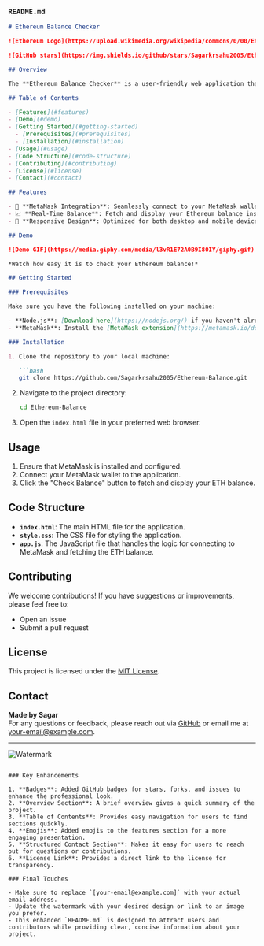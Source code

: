 ### `README.md`

```markdown
# Ethereum Balance Checker

![Ethereum Logo](https://upload.wikimedia.org/wikipedia/commons/0/00/Ethereum_logo_2014.png)

![GitHub stars](https://img.shields.io/github/stars/Sagarkrsahu2005/Ethereum-Balance?style=social) ![GitHub forks](https://img.shields.io/github/forks/Sagarkrsahu2005/Ethereum-Balance?style=social) ![GitHub issues](https://img.shields.io/github/issues/Sagarkrsahu2005/Ethereum-Balance)

## Overview

The **Ethereum Balance Checker** is a user-friendly web application that allows users to easily check their Ethereum (ETH) balance from their connected MetaMask wallet. By leveraging the Ethers.js library, this application interacts directly with the Ethereum blockchain.

## Table of Contents

- [Features](#features)
- [Demo](#demo)
- [Getting Started](#getting-started)
  - [Prerequisites](#prerequisites)
  - [Installation](#installation)
- [Usage](#usage)
- [Code Structure](#code-structure)
- [Contributing](#contributing)
- [License](#license)
- [Contact](#contact)

## Features

- 🔗 **MetaMask Integration**: Seamlessly connect to your MetaMask wallet.
- 📈 **Real-Time Balance**: Fetch and display your Ethereum balance instantly.
- 🌟 **Responsive Design**: Optimized for both desktop and mobile devices.

## Demo

![Demo GIF](https://media.giphy.com/media/l3vR1E72A0B9I80IY/giphy.gif)

*Watch how easy it is to check your Ethereum balance!*

## Getting Started

### Prerequisites

Make sure you have the following installed on your machine:

- **Node.js**: [Download here](https://nodejs.org/) if you haven't already.
- **MetaMask**: Install the [MetaMask extension](https://metamask.io/download).

### Installation

1. Clone the repository to your local machine:

   ```bash
   git clone https://github.com/Sagarkrsahu2005/Ethereum-Balance.git
   ```

2. Navigate to the project directory:

   ```bash
   cd Ethereum-Balance
   ```

3. Open the `index.html` file in your preferred web browser.

## Usage

1. Ensure that MetaMask is installed and configured.
2. Connect your MetaMask wallet to the application.
3. Click the "Check Balance" button to fetch and display your ETH balance.

## Code Structure

- **`index.html`**: The main HTML file for the application.
- **`style.css`**: The CSS file for styling the application.
- **`app.js`**: The JavaScript file that handles the logic for connecting to MetaMask and fetching the ETH balance.

## Contributing

We welcome contributions! If you have suggestions or improvements, please feel free to:

- Open an issue
- Submit a pull request

## License

This project is licensed under the [MIT License](https://opensource.org/licenses/MIT).

## Contact

**Made by Sagar**  
For any questions or feedback, please reach out via [GitHub](https://github.com/Sagarkrsahu2005) or email me at [your-email@example.com](mailto:your-email@example.com).

---

![Watermark](https://via.placeholder.com/150x50?text=Made+by+Sagar)
```

### Key Enhancements

1. **Badges**: Added GitHub badges for stars, forks, and issues to enhance the professional look.
2. **Overview Section**: A brief overview gives a quick summary of the project.
3. **Table of Contents**: Provides easy navigation for users to find sections quickly.
4. **Emojis**: Added emojis to the features section for a more engaging presentation.
5. **Structured Contact Section**: Makes it easy for users to reach out for questions or contributions.
6. **License Link**: Provides a direct link to the license for transparency.

### Final Touches

- Make sure to replace `[your-email@example.com]` with your actual email address.
- Update the watermark with your desired design or link to an image you prefer.
- This enhanced `README.md` is designed to attract users and contributors while providing clear, concise information about your project.
